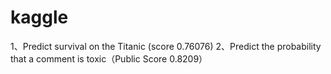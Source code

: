 # kaggle
1、Predict survival on the Titanic (score 0.76076)
2、Predict the probability that a comment is toxic（Public Score 0.8209） 
